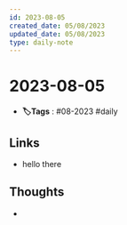 ```yaml
---
id: 2023-08-05
created_date: 05/08/2023
updated_date: 05/08/2023
type: daily-note
---
```


# 2023-08-05
- **🏷️Tags** : #08-2023 #daily 
## Links
- hello there 
## Thoughts
- 